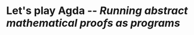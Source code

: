 # Let's play Agda -- *Running abstract mathematical proofs as programs*

<!--
```
module Padova2025.Index where

open import Padova2025.Welcome
open import Padova2025.ProgrammingBasics
open import Padova2025.ProvingBasics
open import Padova2025.VerifiedAlgorithms
```
-->
